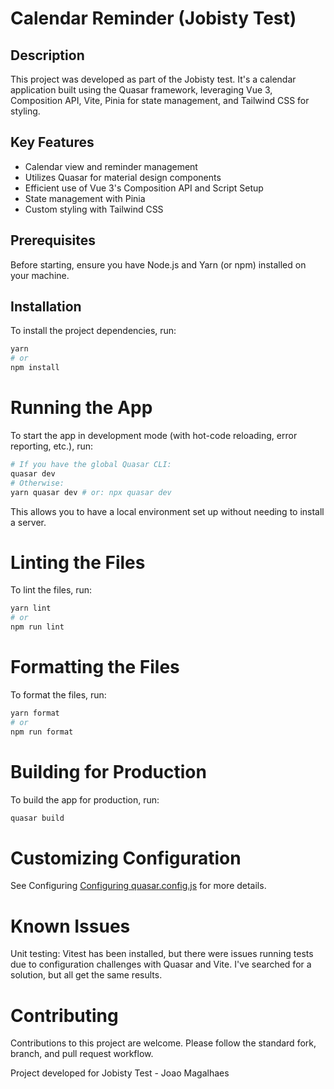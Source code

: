 # Calendar Reminder (Jobisty Test)

## Description
This project was developed as part of the Jobisty test. It's a calendar application built using the Quasar framework, leveraging Vue 3, Composition API, Vite, Pinia for state management, and Tailwind CSS for styling.

## Key Features
- Calendar view and reminder management
- Utilizes Quasar for material design components
- Efficient use of Vue 3's Composition API and Script Setup
- State management with Pinia
- Custom styling with Tailwind CSS

## Prerequisites
Before starting, ensure you have Node.js and Yarn (or npm) installed on your machine.

## Installation

To install the project dependencies, run:

```bash
yarn
# or
npm install
```

# Running the App
To start the app in development mode (with hot-code reloading, error reporting, etc.), run:

```bash
# If you have the global Quasar CLI:
quasar dev
# Otherwise:
yarn quasar dev # or: npx quasar dev
```

This allows you to have a local environment set up without needing to install a server.

# Linting the Files
To lint the files, run:

```bash
yarn lint
# or
npm run lint
```

# Formatting the Files
To format the files, run:

```bash
yarn format
# or
npm run format
```

# Building for Production
To build the app for production, run:

```bash
quasar build
```

# Customizing Configuration
See Configuring <a href="https://v2.quasar.dev/quasar-cli-vite/quasar-config-js" target="_blank">Configuring quasar.config.js</a> for more details.

# Known Issues
Unit testing: Vitest has been installed, but there were issues running tests due to configuration challenges with Quasar and Vite. I've searched for a solution, but all get the same results.

# Contributing
Contributions to this project are welcome. Please follow the standard fork, branch, and pull request workflow.


Project developed for Jobisty Test - Joao Magalhaes
